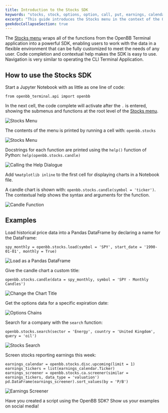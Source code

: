 ```yaml
---
title: Introduction to the Stocks SDK
keywords: "stocks, stock, options, option, call, put, earnings, calendar, how-to, guide, scripts, fundamental, analysis, technical, behavioural, analyst, equity, research, api, sdk, application, python, notebook, jupyter"
excerpt: "This guide introduces the Stocks menu in the context of the OpenBB SDK."
geekdocCollapseSection: true
---
```


The <a href="https://openbb-finance.github.io/OpenBBTerminal/terminal/stocks/" target="_blank">Stocks menu</a> wraps all of the functions from the OpenBB Terminal application into a powerful SDK, enabling users to work with the data in a flexible environment that can be fully customized to meet the needs of any user. Code completion and contextual help makes the SDK is easy to use. Navigation is very similar to operating the CLI Terminal Application. 

## How to use the Stocks SDK

Start a Jupyter Notebook with as little as one line of code:

`from openbb_terminal.api import openbb`</br>

In the next cell, the code complete will activate after the `.` is entered, showing the submenus and functions at the root level of the <a href="https://openbb-finance.github.io/OpenBBTerminal/terminal/stocks/" target="_blank">Stocks menu</a>.

![Stocks Menu](https://user-images.githubusercontent.com/85772166/195198260-fe1c4c65-2dc2-4001-94ff-f09e0b0ff431.png)

The contents of the menu is printed by running a cell with: `openbb.stocks`

![Stocks Menu](https://user-images.githubusercontent.com/85772166/195198410-0b44ee92-2c79-4efc-8490-a2de3173cfec.png)

Docstrings for each function are printed using the `help()` function of Python: `help(openbb.stocks.candle)`

![Calling the Help Dialogue](https://user-images.githubusercontent.com/85772166/195198556-29513bf4-896d-4d3c-be01-eeec8b05a9fa.png)

Add `%matplotlib inline` to the first cell for displaying charts in a Notebook file.

A candle chart is shown with: `openbb.stocks.candle(symbol = 'ticker')`. The contextual help shows the syntax and arguments for the function.

![Candle Function](https://user-images.githubusercontent.com/85772166/195198631-318fafcd-6fbf-4ce3-9ba9-2e94764020f4.png)

## Examples

Load historical price data into a Pandas DataFrame by declaring a name for the DataFrame:

`spy_monthly = openbb.stocks.load(symbol = 'SPY', start_date = '1990-01-01', monthly = True)`

![Load as a Pandas DataFrame](https://user-images.githubusercontent.com/85772166/195198733-cc819266-7e26-4870-83db-2c4d0ebaafdf.png)

Give the candle chart a custom title:

`openbb.stocks.candle(data = spy_monthly, symbol = 'SPY - Monthly Candles')`

![Change the Chart Title](https://user-images.githubusercontent.com/85772166/195198857-9af40ffe-e7b6-46d3-9887-bca05999fd3f.png)

Get the options data for a specific expiration date:

![Options Chains](https://user-images.githubusercontent.com/85772166/195199095-93657a4a-80b9-4a7b-a462-f7c6507558f0.png)

Search for a company with the `search` function:

`openbb.stocks.search(sector = 'Energy', country = 'United Kingdom', query = 'oil')`

![Stocks Search](https://user-images.githubusercontent.com/85772166/195199177-57eeeba7-72ca-4f5b-a88c-67e35398cace.png)

Screen stocks reporting earnings this week:

`earnings_calendar = openbb.stocks.disc.upcoming(limit = 1)`</br>
`earnings_tickers = list(earnings_calendar.Ticker)`</br>
`earnings_screener = openbb.stocks.ca.screener(similar = earnings_tickers, data_type = 'valuation')`</br>
`pd.DataFrame(earnings_screener).sort_values(by = 'P/B')`</br>

![Earnings Screener](https://user-images.githubusercontent.com/85772166/195199267-5e30550e-5b31-4615-ad7a-48348040103b.png)

Have you created a script using the OpenBB SDK? Show us your examples on social media!
